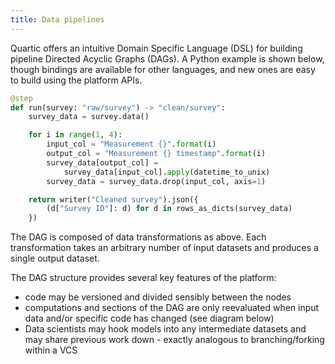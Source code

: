 ```yaml
---
title: Data pipelines
---
```


Quartic offers an intuitive Domain Specific Language (DSL) for building pipeline Directed Acyclic Graphs (DAGs). A Python example is shown
below, though bindings are available for other languages, and new ones are easy to build using the platform APIs.

```py
@step
def run(survey: "raw/survey") -> "clean/survey":
    survey_data = survey.data()

    for i in range(1, 4):
        input_col = "Measurement {}".format(i)
        output_col = "Measurement {} timestamp".format(i)
        survey_data[output_col] =
            survey_data[input_col].apply(datetime_to_unix)
        survey_data = survey_data.drop(input_col, axis=1)

    return writer("Cleaned survey").json({
        (d["Survey ID"]: d) for d in rows_as_dicts(survey_data)
    })
```

The DAG is composed of data transformations as above.
Each transformation takes an arbitrary number of input datasets and produces a single output dataset.

The DAG structure provides several key features of the platform:
- code may be versioned and divided sensibly between the nodes
- computations and sections of the DAG are only reevaluated when input data and/or specific code has changed (see diagram below)
- Data scientists may hook models into any intermediate datasets and may share previous work down - exactly analogous to branching/forking within a VCS
